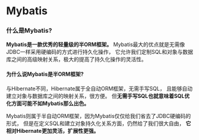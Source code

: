 # Mybatis

### 什么是Mybatis?
**Mybatis是一款优秀的轻量级的半ORM框架。**
Mybatis最大的优点就是无需像JDBC一样采用硬编码的方式进行持久化操作，
它允许我们定制SQL和对象与数据库之间的高级映射关系，极大的提高了持久化操作的灵活性。


#### 为什么说Mybatis是半ORM框架?
与Hibernate不同，Hibernate属于全自动ORM框架，无需手写SQL，
且能够自动建立对象与数据库之间的映射关系，很方便。
但**无需手写SQL也就意味着SQL优化方面可能不如Mybatis那么出色。**

Mybatis则属于半自动ORM框架，因为Mybatis仅仅给我们省去了JDBC硬编码的形式，
但是在定义SQL和建立对象持久化关系方面，仍然给了我们很大自由，
**它相对Hibernate更加灵活，扩展性更强。**